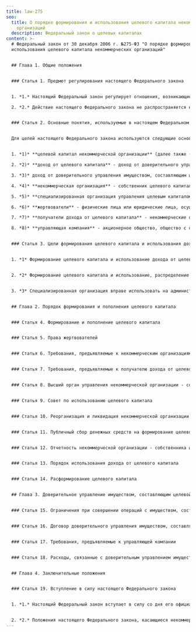 ```yaml
---
title: law-275
seo:
  title: О порядке формирования и использования целевого капитала некоммерческих
    организаций
  description: Федеральный закон о целевых капиталах
content: >-
  # Федеральный закон от 30 декабря 2006 г. №275-ФЗ "О порядке формирования и
  использования целевого капитала некоммерческих организаций"


  ## Глава 1. Общие положения


  ### Статья 1. Предмет регулирования настоящего Федерального закона


  1. *1.* Настоящий Федеральный закон регулирует отношения, возникающие при формировании, пополнении и расформировании целевого капитала некоммерческих организаций, при доверительном управлении имуществом, составляющим целевой капитал некоммерческих организаций, при использовании доходов, полученных от доверительного управления имуществом, составляющим целевой капитал некоммерческих организаций, а также определяет особенности правового положения некоммерческих организаций, формирующих целевой капитал. Особенности формирования целевого капитала некоммерческих организаций за счет бюджетных средств и особенности доверительного управления им в этом случае могут устанавливаться иными федеральными законами.

  2. *2.* Действие настоящего Федерального закона не распространяется на отношения, связанные с получением некоммерческими организациями пожертвований, а также с приносящей доход деятельностью некоммерческих организаций, если некоммерческие организации не формируют целевой капитал.


  ### Статья 2. Основные понятия, используемые в настоящем Федеральном законе


  Для целей настоящего Федерального закона используются следующие основные понятия:


  1. *1)* **целевой капитал некоммерческой организации** (далее также - целевой капитал) - часть имущества некоммерческой организации, которая формируется и пополняется за счет пожертвований, внесенных в порядке и в целях, которые предусмотрены настоящим Федеральным законом, и (или) за счет имущества, полученного по завещанию, а также за счет неиспользованного дохода от доверительного управления указанным имуществом и передана некоммерческой организацией в доверительное управление управляющей компании в целях получения дохода, используемого для финансирования уставной деятельности такой некоммерческой организации или иных некоммерческих организаций, в порядке, установленном настоящим Федеральным законом;

  2. *2)* **доход от целевого капитала** - доход от доверительного управления имуществом, составляющим целевой капитал, а также часть имущества, составляющего целевой капитал, определяемая в соответствии с настоящим Федеральным законом, которые передаются получателям дохода от целевого капитала;

  3. *3)* доход от доверительного управления имуществом, составляющим целевой капитал, - сумма, определяемая как увеличение стоимости чистых активов в результате доверительного управления имуществом, составляющим целевой капитал, за отчетный период;

  4. *4)* **некоммерческая организация** - собственник целевого капитала - некоммерческая организация, созданная в организационно-правовой форме фонда, автономной некоммерческой организации, общественной организации, общественного фонда или религиозной организации;

  5. *5)* **специализированная организация управления целевым капиталом** (далее - специализированная организация) - некоммерческая организация - собственник целевого капитала, созданная в организационно-правовой форме фонда исключительно для формирования целевого капитала, использования, распределения дохода от целевого капитала в пользу иных получателей дохода от целевого капитала в порядке, предусмотренном настоящим Федеральным законом;

  6. *6)* **жертвователи** - физические лица или юридические лица, осуществляющие пожертвования некоммерческим организациям, предусмотренным настоящим Федеральным законом, на формирование или пополнение целевого капитала посредством передачи в собственность некоммерческих организаций денежных средств, ценных бумаг, недвижимого имущества;

  7. *7)* **получатели дохода от целевого капитала** - некоммерческие организации, за исключением государственных корпораций, политических партий и общественных движений. Получателем дохода от целевого капитала некоммерческой организации - собственника целевого капитала, не являющейся специализированной организацией, является только данная некоммерческая организация;

  8. *8)* **управляющая компания** - акционерное общество, общество с ограниченной (дополнительной) ответственностью, созданные в соответствии с законодательством Российской Федерации и имеющие лицензию на осуществление деятельности по управлению ценными бумагами или лицензию на осуществление деятельности по управлению инвестиционными фондами, паевыми инвестиционными фондами и негосударственными пенсионными фондами.


  ### Статья 3. Цели формирования целевого капитала и использования дохода от целевого капитала


  1. *1* Формирование целевого капитала и использование дохода от целевого капитала могут осуществляться в целях использования в сфере образования, науки, здравоохранения, культуры, физической культуры и спорта (за исключением профессионального спорта), искусства, архивного дела, социальной помощи (поддержки), охраны окружающей среды, оказания гражданам бесплатной юридической помощи и осуществления их правового просвещения, функционирования общероссийского обязательного общедоступного телеканала общественного телевидения, а также в целях, предусмотренных Федеральным законом от 11 августа 1995 года N 135-ФЗ "О благотворительной деятельности и добровольчестве (волонтерстве)".


  2. *2* Формирование целевого капитала и использование, распределение дохода от целевого капитала на иные цели, за исключением предусмотренных настоящей статьей целей, не допускаются.


  3. *3* Специализированная организация вправе использовать на административно-управленческие расходы, связанные с формированием и пополнением целевого капитала, с осуществлением деятельности, финансируемой за счет дохода от целевого капитала, не более 15 процентов суммы дохода от доверительного управления имуществом, составляющим целевой капитал, или не более 10 процентов суммы поступившего за отчетный год дохода от целевого капитала. Такими расходами являются, в частности, оплата аренды помещений, зданий и сооружений, расходы на приобретение основных средств и расходных материалов, расходы на проведение аудита, выплату заработной платы работникам некоммерческой организации, расходы на управление некоммерческой организацией или ее отдельными структурными подразделениями, расходы на приобретение услуг по управлению некоммерческой организацией или ее отдельными структурными подразделениями.


  ## Глава 2. Порядок формирования и пополнения целевого капитала


  ### Статья 4. Формирование и пополнение целевого капитала


  ### Статья 5. Права жертвователей


  ### Статья 6. Требования, предъявляемые к некоммерческим организациям - собственникам целевого капитала


  ### Статья 7. Требования, предъявляемые к получателю дохода от целевого капитала


  ### Статья 8. Высший орган управления некоммерческой организации - собственника целевого капитала


  ### Статья 9. Совет по использованию целевого капитала


  ### Статья 10. Реорганизация и ликвидация некоммерческой организации - собственника целевого капитала


  ### Статья 11. Публичный сбор денежных средств на формирование целевого капитала и его пополнение


  ### Статья 12. Отчетность некоммерческой организации - собственника целевого капитала


  ### Статья 13. Порядок использования дохода от целевого капитала


  ### Статья 14. Расформирование целевого капитала


  ## Глава 3. Доверительное управление имуществом, составляющим целевой капитал


  ### Статья 15. Ограничения при совершении операций с имуществом, составляющим целевой капитал


  ### Статья 16. Договор доверительного управления имуществом, составляющим целевой капитал


  ### Статья 17. Требования, предъявляемые к управляющей компании


  ### Статья 18. Расходы, связанные с доверительным управлением имуществом, составляющим целевой капитал, и вознаграждение управляющей компании


  ## Глава 4. Заключительные положения


  ### Статья 19. Вступление в силу настоящего Федерального закона


  1. *1.* Настоящий Федеральный закон вступает в силу со дня его официального опубликования.


  2. *2.* Положения настоящего Федерального закона, касающиеся некоммерческих организаций - собственников целевого капитала, не являющихся специализированными организациями, применяются со дня установления Правительством Российской Федерации перечня видов платной деятельности, которую вправе осуществлять некоммерческие организации - собственники целевого капитала.
---
```

